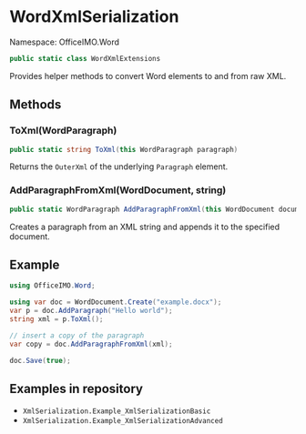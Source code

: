 # WordXmlSerialization

Namespace: OfficeIMO.Word

```csharp
public static class WordXmlExtensions
```

Provides helper methods to convert Word elements to and from raw XML.

## Methods

### **ToXml(WordParagraph)**

```csharp
public static string ToXml(this WordParagraph paragraph)
```

Returns the `OuterXml` of the underlying `Paragraph` element.

### **AddParagraphFromXml(WordDocument, string)**

```csharp
public static WordParagraph AddParagraphFromXml(this WordDocument document, string xml)
```

Creates a paragraph from an XML string and appends it to the specified document.

## Example

```csharp
using OfficeIMO.Word;

using var doc = WordDocument.Create("example.docx");
var p = doc.AddParagraph("Hello world");
string xml = p.ToXml();

// insert a copy of the paragraph
var copy = doc.AddParagraphFromXml(xml);

doc.Save(true);
```

## Examples in repository

- `XmlSerialization.Example_XmlSerializationBasic`
- `XmlSerialization.Example_XmlSerializationAdvanced`
